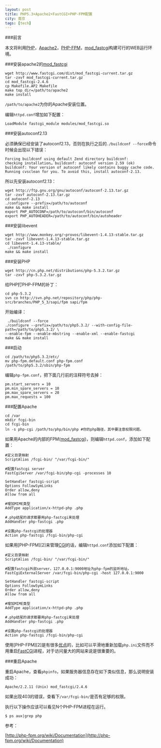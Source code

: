 ```yaml
---
layout: post
title: PHP5.3+Apache2+FastCGI+PHP-FPM配置
city: 南京
tags: [tech]
---
```


###前言

本文将利用[PHP]，[Apache2]，[PHP-FPM]，[mod_fastcgi]构建可行的WEB运行环境。

###安装apache2的[mod_fastcgi]

	wget http://www.fastcgi.com/dist/mod_fastcgi-current.tar.gz
	tar -zxvf mod_fastcgi-current.tar.gz
	cd mod_fastcgi-2.4.6
	cp Makefile.AP2 Makefile
	make top_dir=/path/to/apache2
	make install

`/path/to/apache2`为你的Apache安装位置。

编辑`httpd.conf`增加如下配置：

	LoadModule fastcgi_module modules/mod_fastcgi.so

###安装autoconf2.13

必须确保已经安装了autoconf2.13，否则在执行之后的`./buildconf --force`命令时候会出现以下错误： 

	Forcing buildconf using default Zend directory buildconf: 
	checking installation… buildconf: autoconf version 2.59 (ok) 
	buildconf: Your version of autoconf likely contains buggy cache code. 
	Running cvsclean for you. To avoid this, install autoconf-2.13.

所以先安装autoconf2.13：

	wget http://ftp.gnu.org/gnu/autoconf/autoconf-2.13.tar.gz
	tar -zxvf autoconf-2.13.tar.gz
	cd autoconf-2.13
	./configure --prefix=/path/to/autoconf
	make && make install
	export PHP_AUTOCONF=/path/to/autoconf/bin/autoconf
	export PHP_AUTOHEADER=/path/to/autoconf/bin/autoheader
	
###安装libevent

	wget http://www.monkey.org/~provos/libevent-1.4.13-stable.tar.gz
	tar -zxvf libevent-1.4.13-stable.tar.gz
	cd libevent-1.4.13-stable/
	 ./configure
	make && make install

###安装PHP

	wget http://cn.php.net/distributions/php-5.3.2.tar.gz
	tar -zxvf php-5.3.2.tar.gz

给PHP打PHP-FPM的补丁：

	cd php-5.3.2
	svn co http://svn.php.net/repository/php/php-src/branches/PHP_5_3/sapi/fpm sapi/fpm

开始编译：

	 ./buildconf --force
	./configure --prefix=/path/to/php5.3.2/ --with-config-file-path=/path/to/php5.3.2/ \
	--enable-fpm --enable-mbstring --enable-xml --enable-fastcgi
	make && make install

###启动

	cd /path/to/php5.3.2/etc/
	mv php-fpm.default.conf php-fpm.conf
	/path/to/php5.3.2/sbin/php-fpm

编辑`php-fpm.conf`，把下面几行前的注释符号去掉：

	pm.start_servers = 10
	pm.min_spare_servers = 10
	pm.max_spare_servers = 20
	pm.max_requests = 100

###配置Apache

	cd /var
	mkdir fcgi-bin
	cd fcgi-bin
	ln -s php-cgi /path/to/php/bin/php #你的php路径，其中要注意权限问题。

如果用Apache的内部的FPM([mod_fastcgi])，则编辑`httpd.conf`，添加如下配置：

	#定义目录映射
	ScriptAlias /fcgi-bin/ "/var/fcgi-bin/" 
	
	#配置fastcgi server
	FastCgiServer /var/fcgi-bin/php-cgi -processes 10

	SetHandler fastcgi-script
	Options FollowSymLinks
	Order allow,deny
	Allow from all
	
	#增加MIME类型
	AddType application/x-httpd-php .php 
	
	#.php结尾的请求都要用php-fastcgi来处理 
	AddHandler php-fastcgi .php
	
	#设置php-fastcgi的处理器
	Action php-fastcgi /fcgi-bin/php-cgi 

如果用[PHP-FPM][2]来管理[CGI][3]的话，编辑`httpd.conf`添加如下配置：

	#定义目录映射
	ScriptAlias /fcgi-bin/ "/var/fcgi-bin/" 
	
	#配置fastcgi外部server，127.0.0.1:9000地址为php-fpm的监听地址。
	FastCgiExternalServer /var/fcgi-bin/php-cgi -host 127.0.0.1:9000

	SetHandler fastcgi-script
	Options FollowSymLinks
	Order allow,deny
	Allow from all
	
	#增加MIME类型
	AddType application/x-httpd-php .php
	
	#.php结尾的请求都要用php-fastcgi来处理  
	AddHandler php-fastcgi .php         
	
	#设置php-fastcgi的处理器
	Action php-fastcgi /fcgi-bin/php-cgi 


使用[PHP-FPM][2]是有很多[优点][5]的，比如可以平滑地重新加载`php.ini`文件而不用重启[FastCGI][4]进程，对于访问量大的网站来说是很重要的。

###重启Apache

重启Apache，查看`phpinfo`，如果服务器信息存在如下类似信息，那么说明安装成功： 

	Apache/2.2.11 (Unix) mod_fastcgi/2.4.6
	
如果出现403的错误，查看下`/var/fcgi-bin/`是否有足够的权限。

执行以下操作应该可以看见N个PHP-FPM进程在运行。

	$ ps aux|grep php

参考：

[http://php-fpm.org/wiki/Documentation](http://php-fpm.org/wiki/Documentation)

[PHP]: www.php.net/ "PHP Hypertext Preprocessor"
[Apache2]: http://httpd.apache.org/ "Apache"
[PHP-FPM]: http://php-fpm.org/ "PHP FPM"
[mod_fastcgi]: http://www.fastcgi.com/dist/mod_fastcgi-current.tar.gz "mod_fastcgi"
[1]: http://www.fastcgi.com/mod_fastcgi/docs/mod_fastcgi.html "mod fastcgi"
[3]: http://en.wikipedia.org/wiki/Common_Gateway_Interface "CGI"
[4]: http://www.fastcgi.com/drupal/ "Fast CGI"
[5]: http://www.yeead.com/archives/shiyongphp-fpmlaipinghuabiangengfastcgimoshixiadephpshezhi